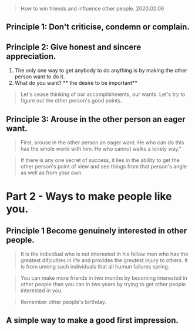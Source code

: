 >How to win friends and influence other people.
> 2020.02.06

## Principle 1: Don't criticise, condemn or complain.

## Principle 2: Give honest and sincere appreciation.
1. The only one way to get anybody to do anything is by making the other person want to do it.
2. What do you want? ** the desire to be important**
> Let's cease thinking of our accomplishments, our wants. Let's try to figure out the other person's good points.


## Principle 3: Arouse in the other person an eager want.

>First, arouse in the other person an eager want. He who can do this has the whole world with him. He who cannot walks a lonely way."


> If there is any one secret of success, it lies in the ability to get the other person's point of view and see things from that person's angle as well as from your own.



# Part 2 - Ways to make people like you.

## Principle 1 Become genuinely interested in other people.
>It is the individual who is not interested in his fellow men who has the greatest difjculties in life and provides the greutest injury to others. It is from umong such individuals that all humun failures spring.

>You can make more friends in two months by becoming interested in other people than you can in two years by trying to get other people interested in you.

> Remember other people's birthday.

## A simple way to make a good first impression.

<!--stackedit_data:
eyJoaXN0b3J5IjpbMTYwMjEwMzUwMCwtODUxNDI5ODY4LC0xMD
UwNjY0NDkzLDE0Mjc1OTg4OTYsLTEzMjE0NTUzMTgsLTIwNjM4
NDMxNjMsLTE4NDI5Njc4NTUsMTI1ODY4NTA4M119
-->